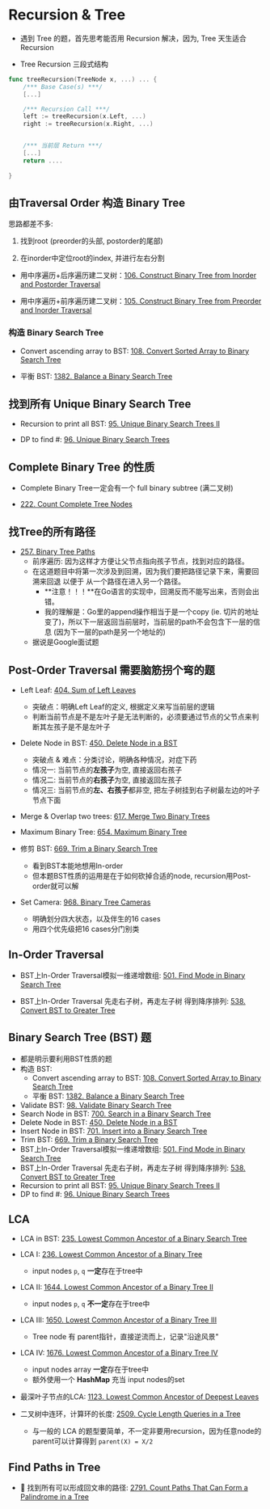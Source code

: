 # Recursion & Tree

* 遇到 Tree 的题，首先思考能否用 Recursion 解决，因为, Tree 天生适合 Recursion

* Tree Recursion 三段式结构
```go
func treeRecursion(TreeNode x, ...) ... {
    /*** Base Case(s) ***/
    [...]

    /*** Recursion Call ***/
    left := treeRecursion(x.Left, ...)
    right := treeRecursion(x.Right, ...)


    /*** 当前层 Return ***/
    [...]
    return ....
    
}
```

## 由Traversal Order 构造 Binary Tree

思路都差不多:

1. 找到root (preorder的头部, postorder的尾部)

2. 在inorder中定位root的index, 并进行左右分割

* 用中序遍历+后序遍历建二叉树：[106. Construct Binary Tree from Inorder and Postorder Traversal](https://github.com/szhou12/leetcode-go/tree/main/leetcode/0106-Construct-Binary-Tree-from-Inorder-and-Postorder-Traversal)

* 用中序遍历+前序遍历建二叉树：[105. Construct Binary Tree from Preorder and Inorder Traversal](https://github.com/szhou12/leetcode-go/tree/main/leetcode/0105-Construct-Binary-Tree-from-Preorder-and-Inorder-Traversal)




### **构造 Binary Search Tree**

* Convert ascending array to BST: [108. Convert Sorted Array to Binary Search Tree](https://github.com/szhou12/leetcode-go/tree/main/leetcode/0108-Convert-Sorted-Array-to-Binary-Search-Tree)

* 平衡 BST: [1382. Balance a Binary Search Tree](https://github.com/szhou12/leetcode-go/tree/main/leetcode/1382-Balance-a-Binary-Search-Tree)




## 找到所有 Unique Binary Search Tree

* Recursion to print all BST: [95. Unique Binary Search Trees II](https://github.com/szhou12/leetcode-go/tree/main/leetcode/0095-Unique-Binary-Search-Trees-II)

* DP to find #: [96. Unique Binary Search Trees](https://github.com/szhou12/leetcode-go/tree/main/leetcode/0096-Unique-Binary-Search-Trees)




## Complete Binary Tree 的性质

* Complete Binary Tree一定会有一个 full binary subtree (满二叉树)

* [222. Count Complete Tree Nodes](https://github.com/szhou12/leetcode-go/tree/main/leetcode/0222-Count-Complete-Tree-Nodes)




## 找Tree的所有路径

* [257. Binary Tree Paths](https://github.com/szhou12/leetcode-go/tree/main/leetcode/0257-Binary-Tree-Paths)
    * 前序遍历: 因为这样才方便让父节点指向孩子节点，找到对应的路径。
    * 在这道题目中将第一次涉及到回溯，因为我们要把路径记录下来，需要回溯来回退 以便于 从一个路径在进入另一个路径。
        * **注意！！！**在Go语言的实现中，回溯反而不能写出来，否则会出错。
        * 我的理解是：Go里的append操作相当于是一个copy (ie. 切片的地址变了)，所以下一层返回当前层时，当前层的path不会包含下一层的信息 (因为下一层的path是另一个地址的)
    * 据说是Google面试题




## Post-Order Traversal 需要脑筋拐个弯的题

* Left Leaf: [404. Sum of Left Leaves](https://github.com/szhou12/leetcode-go/tree/main/leetcode/0404-Sum-of-Left-Leaves)
    * 突破点：明确Left Leaf的定义, 根据定义来写当前层的逻辑
    * 判断当前节点是不是左叶子是无法判断的，必须要通过节点的父节点来判断其左孩子是不是左叶子

* Delete Node in BST: [450. Delete Node in a BST](https://github.com/szhou12/leetcode-go/tree/main/leetcode/0450-Delete-Node-in-a-BST)
    * 突破点 & 难点：分类讨论，明确各种情况，对症下药
    * 情况一: 当前节点的**左孩子**为空, 直接返回右孩子
    * 情况二: 当前节点的**右孩子**为空, 直接返回左孩子
    * 情况三: 当前节点的**左、右孩子**都非空, 把左子树挂到右子树最左边的叶子节点下面

* Merge & Overlap two trees: [617. Merge Two Binary Trees](https://github.com/szhou12/leetcode-go/tree/main/leetcode/0617-Merge-Two-Binary-Trees)

* Maximum Binary Tree: [654. Maximum Binary Tree](https://github.com/szhou12/leetcode-go/tree/main/leetcode/0654-Maximum-Binary-Tree)

* 修剪 BST: [669. Trim a Binary Search Tree](https://github.com/szhou12/leetcode-go/tree/main/leetcode/0669-Trim-a-Binary-Search-Tree)
    * 看到BST本能地想用In-order
    * 但本题BST性质的运用是在于如何砍掉合适的node, recursion用Post-order就可以解

* Set Camera: [968. Binary Tree Cameras](https://github.com/szhou12/leetcode-go/tree/main/leetcode/0968-Binary-Tree-Cameras)
    * 明确划分四大状态，以及伴生的16 cases
    * 用四个优先级把16 cases分门别类





## In-Order Traversal

* BST上In-Order Traversal模拟一维递增数组: [501. Find Mode in Binary Search Tree](https://github.com/szhou12/leetcode-go/tree/main/leetcode/0501-Find-Mode-in-Binary-Search-Tree)

* BST上In-Order Traversal 先走右子树，再走左子树 得到降序排列: [538. Convert BST to Greater Tree](https://github.com/szhou12/leetcode-go/tree/main/leetcode/0538-Convert-BST-to-Greater-Tree)

## Binary Search Tree (BST) 题
* 都是明示要利用BST性质的题
* 构造 BST:
    * Convert ascending array to BST: [108. Convert Sorted Array to Binary Search Tree](https://github.com/szhou12/leetcode-go/tree/main/leetcode/0108-Convert-Sorted-Array-to-Binary-Search-Tree)
    * 平衡 BST: [1382. Balance a Binary Search Tree](https://github.com/szhou12/leetcode-go/tree/main/leetcode/1382-Balance-a-Binary-Search-Tree)
* Validate BST: [98. Validate Binary Search Tree](https://github.com/szhou12/leetcode-go/tree/main/leetcode/0098-Validate-Binary-Search-Tree)
* Search Node in BST: [700. Search in a Binary Search Tree](https://github.com/szhou12/leetcode-go/tree/main/leetcode/0700-Search-in-a-Binary-Search-Tree)
* Delete Node in BST: [450. Delete Node in a BST](https://github.com/szhou12/leetcode-go/tree/main/leetcode/0450-Delete-Node-in-a-BST)
* Insert Node in BST: [701. Insert into a Binary Search Tree](https://github.com/szhou12/leetcode-go/tree/main/leetcode/0701-Insert-into-a-Binary-Search-Tree)
* Trim BST: [669. Trim a Binary Search Tree](https://github.com/szhou12/leetcode-go/tree/main/leetcode/0669-Trim-a-Binary-Search-Tree)
* BST上In-Order Traversal模拟一维递增数组: [501. Find Mode in Binary Search Tree](https://github.com/szhou12/leetcode-go/tree/main/leetcode/0501-Find-Mode-in-Binary-Search-Tree)
* BST上In-Order Traversal 先走右子树，再走左子树 得到降序排列: [538. Convert BST to Greater Tree](https://github.com/szhou12/leetcode-go/tree/main/leetcode/0538-Convert-BST-to-Greater-Tree)
* Recursion to print all BST: [95. Unique Binary Search Trees II](https://github.com/szhou12/leetcode-go/tree/main/leetcode/0095-Unique-Binary-Search-Trees-II)
* DP to find #: [96. Unique Binary Search Trees](https://github.com/szhou12/leetcode-go/tree/main/leetcode/0096-Unique-Binary-Search-Trees)


## LCA
* LCA in BST: [235. Lowest Common Ancestor of a Binary Search Tree](https://github.com/szhou12/leetcode-go/tree/main/leetcode/0235-Lowest-Common-Ancestor-of-a-Binary-Search-Tree)

* LCA I: [236. Lowest Common Ancestor of a Binary Tree](https://github.com/szhou12/leetcode-go/tree/main/leetcode/0236-Lowest-Common-Ancestor-of-a-Binary-Tree)
    * input nodes `p`, `q` **一定**存在于tree中

* LCA II: [1644. Lowest Common Ancestor of a Binary Tree II](https://github.com/szhou12/leetcode-go/tree/main/leetcode/1644-Lowest-Common-Ancestor-of-a-Binary%20Tree-II)
    * input nodes `p`, `q` **不一定**存在于tree中

* LCA III: [1650. Lowest Common Ancestor of a Binary Tree III](https://github.com/szhou12/leetcode-go/tree/main/leetcode/1650-Lowest-Common-Ancestor-of-a-Binary-Tree-III)
    * Tree node 有 parent指针，直接逆流而上，记录"沿途风景"

* LCA IV: [1676. Lowest Common Ancestor of a Binary Tree IV](https://github.com/szhou12/leetcode-go/tree/main/leetcode/1676-Lowest-Common-Ancestor-of-a-Binary-Tree-IV)
    * input nodes array **一定**存在于tree中
    * 额外使用一个 **HashMap** 充当 input nodes的set

* 最深叶子节点的LCA: [1123. Lowest Common Ancestor of Deepest Leaves](https://github.com/szhou12/leetcode-go/tree/main/leetcode/1123-Lowest-Common-Ancestor-of-Deepest-Leaves)

* 二叉树中连环，计算环的长度: [2509. Cycle Length Queries in a Tree](https://github.com/szhou12/leetcode-go/tree/main/leetcode/2509-Cycle-Length-Queries-in-a-Tree)
    * 与一般的 LCA 的题型要简单，不一定非要用recursion，因为任意node的parent可以计算得到 `parent(X) = X/2`


## Find Paths in Tree
* :red_circle: 找到所有可以形成回文串的路径: [2791. Count Paths That Can Form a Palindrome in a Tree]()